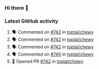 ### Hi there 👋


### Latest GitHub activity
<!--START_SECTION:activity-->
1. 🗣 Commented on [#742](https://github.com/toptal/chewy/issues/742) in [toptal/chewy](https://github.com/toptal/chewy)
2. 🗣 Commented on [#742](https://github.com/toptal/chewy/issues/742) in [toptal/chewy](https://github.com/toptal/chewy)
3. 🗣 Commented on [#742](https://github.com/toptal/chewy/issues/742) in [toptal/chewy](https://github.com/toptal/chewy)
4. 🗣 Commented on [#740](https://github.com/toptal/chewy/issues/740) in [toptal/chewy](https://github.com/toptal/chewy)
5. 💪 Opened PR [#742](https://github.com/toptal/chewy/pull/742) in [toptal/chewy](https://github.com/toptal/chewy)
<!--END_SECTION:activity-->

<!--
**Bhacaz/bhacaz** is a ✨ _special_ ✨ repository because its `README.md` (this file) appears on your GitHub profile.

Here are some ideas to get you started:

- 🔭 I’m currently working on ...
- 🌱 I’m currently learning ...
- 👯 I’m looking to collaborate on ...
- 🤔 I’m looking for help with ...
- 💬 Ask me about ...
- 📫 How to reach me: ...
- 😄 Pronouns: ...
- ⚡ Fun fact: ...
-->
